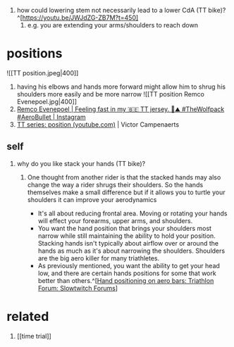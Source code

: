 1. how could lowering stem not necessarily lead to a lower CdA (TT bike)?^[https://youtu.be/JWJdZG-ZB7M?t=450]
	1. e.g. you are extending your arms/shoulders to reach down

# positions
![[TT position.jpeg|400]]
1. having his elbows and hands more forward might allow him to shrug his shoulders more easily and be more narrow
![[TT position Remco Evenepoel.jpg|400]]
1. [Remco Evenepoel | Feeling fast in my 🇧🇪 TT jersey. 🚀⛰️ #TheWolfpack #AeroBullet | Instagram](https://www.instagram.com/reel/CpdAtaSDHKt/?utm_source=ig_embed)
2. [TT series: position (youtube.com)](https://www.youtube.com/watch?v=nn5wXswY94w) | Victor Campenaerts
## self
1. why do you like stack your hands (TT bike)?
	1. One thought from another rider is that the stacked hands may also change the way a rider shrugs their shoulders. So the hands themselves make a small difference but if it allows you to turtle your shoulders it can improve your aerodynamics
	   
	   - It's all about reducing frontal area. Moving or rotating your hands will effect your forearms, upper arms, and shoulders.
	   - You want the hand position that brings your shoulders most narrow while still maintaining the ability to hold your position. Stacking hands isn't typically about airflow over or around the hands as much as it's about narrowing the shoulders. Shoulders are the big aero killer for many triathletes.
	   - As previously mentioned, you want the ability to get your head low, and there are certain hands positions for some that work better than others.^[[Hand positioning on aero bars: Triathlon Forum: Slowtwitch Forums](https://forum.slowtwitch.com/forum/Slowtwitch_Forums_C1/Triathlon_Forum_F1/Hand_positioning_on_aero_bars_P6344614/)]

# related
1. [[time trial]]